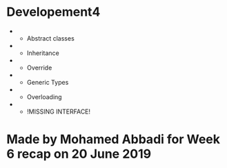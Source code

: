 # Developement4

 * - Abstract classes
 * - Inheritance
 * - Override
 * - Generic Types
 * - Overloading
 * - !MISSING INTERFACE!
 
 # Made by Mohamed Abbadi for Week 6 recap on 20 June 2019
 